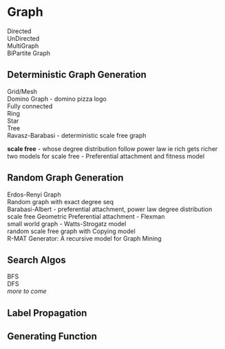 Graph
=====

Directed  
UnDirected  
MultiGraph  
BiPartite Graph  

Deterministic Graph Generation
------------------------------
Grid/Mesh  
Domino Graph - domino pizza logo  
Fully connected  
Ring  
Star  
Tree  
Ravasz-Barabasi - deterministic scale free graph  

__scale free__ - whose degree distribution follow power law ie rich gets richer  
two models for scale free - Preferential attachment and fitness model  

Random Graph Generation
-----------------------
Erdos-Renyi Graph  
Random graph with exact degree seq  
Barabasi-Albert - preferential attachment, power law degree distribution  
scale free Geometric Preferential attachment - Flexman  
small world graph - Watts-Strogatz model  
random scale free graph with Copying model  
R-MAT Generator: A recursive model for Graph Mining  

Search Algos
------------
BFS  
DFS  
_more to come_


Label Propagation
-----------------

Generating Function
-------------------